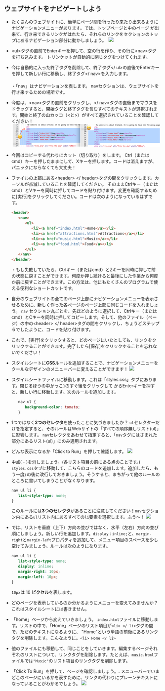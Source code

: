 ## ウェブサイトをナビゲートしよう

- たくさんのウェブサイトに、簡単にページ間を行ったり来たり出来るようにナビゲーションメニューがあります。では、トップページと中のページ が出来て、行き来できるリンクがはれたら、それらのリンクをセクションのトップにあるナビゲーション部分に動かしましょう。　![](assets/egNavLinksAtTop.png)

- &lt;ul&gt;タグの直前でEnterキーを押して、空の行を作り、その行に&lt;nav&gt;タグを打ち込みます。 トリンケットが自動的に閉じタグをつけてくれます。

- 今は自動的に入った終了タグを削除して、終了タグ&lt;/ ul&gt;の直後でEnterキーを押して新しい行に移動し、終了タグ&lt;/ nav&gt;を入力します。
　　　　　　　　　　　　　　　　　　　　　　　　　　　　　　　　　　　　　　　　　　　　　　　　　　　 ・「nav」はナビゲーションを表します。 navセクションは、ウェブサイトを行き来するための場所です。

- 今度は、&lt;nav&gt;タグの直前をクリックし、&lt;/ nav&gt;タグの直後までマウスをドラッグすると、開始タグと終了タグを含むすべてのテキストが選択されます。開始と終了の山カッコ（&lt;と&gt;）がすべて選択されていることを確認してください！
  ![](images/SelectTextYayWhoops.png)

- 今回はコピーする代わりにカット（切り取り）をします。 Ctrl（またはcmd）キーを押したままにして、Xキーを押します。コードは消えますが、パニックにならなくても大丈夫！

- ファイルの上部にある&lt;header&gt; &lt;/ header&gt;タグの間をクリックします。カーソルが点滅していることを確認してください。 そのままCtrlキー（またはcmd）とVキーを同時に押してコードを貼り付けます。変更を確認するために\[実行\]をクリックしてください。コードは次のようになっているはずです。

   ```html
   <header>
      <nav>
         <ul>
            <li><a href="index.html">Home</a></li>
            <li><a href="attractions.html">Attractions</a></li>
            <li><a href="music.html">Music</a></li>
            <li><a href="food.html">Food</a></li>
         </ul>
      </nav>
   </header>
   ```

   ・もし失敗していたら、Ctrlキー（またはcmd）とZキーを同時に押して前の状態に戻すことができます。何度か押し続けると最後にした作業から何度か前に戻すことができます。この方法は、他にもたくさんのプログラムで使える便利なショートカットです。

- 自分のウェブサイトの全てのページ上部にナビゲーションメニューを表示させるために、新しく作った各ページのページ上部に同じコードを入れましょう。 `nav` セクション丸ごとを、先ほどのように選択して、Ctrlキー（またはcmd）とCキーを同時に押してコピーします。そして、他のファイル（ページ）の中の&lt;header&gt; &lt;/ header&gt;タグの間をクリックし、ちょうどステップ６でしたように、コードを貼り付けます。

- これで、\[実行\]をクリックすると、どのページにいたとしても、リンクをクリックすることができます。完了したら\[保存\]をクリックすることを忘れないでください！

- スタイルシートに**CSS**ルールを追加することで、ナビゲーションメニューをクールなデザインのメニューバーに変えることができます！ ![](assets/egCoolMenuBar.png)

- スタイルシートファイルに移動します。これは「styles.css」タブにあります。閉じるほうの中かっこ`}`のすぐ後をクリックして からEnterキーを押すと、新しい行に移動します。次のルールを追加します。
   ```css
      nav ul {
         background-color: tomato;
      }
   ```

- 1つではなく**2つのセレクタ**を使ったことに気づきましたか？ `ul`セレクターだけを指定すると、そのルールはWebサイトの「すべての順序無しリスト\(ul\)」に影響します。 `nav`セレクタをあわせて指定すると、「`nav`タグにはさまれた部分にあるリスト\(ul\)」にのみ適用されます。

- どんな表示になるか「Click to Run」を押して確認します。  ![](assets/egMenuBarFirstStyle.png)

- 中点\(・\)を消しましょう。\(各リスト項目の前にある点のことです。\) `styles.css`タブに移動して、こちらのコードを追加します。追加したら、もう一度`｝`の後に改行しておきましょう。そうすると、まちがって他のルールのところに書いてしまうことがなくなります。

   ```css
   nav ul li {
      list-style-type: none;
   }
   ```

   このルールには**3つのセレクタ**があることに注意してください！`nav`セクション内にある`ul`リスト内にあるすべての`li`要素を選択します。ふう～！ ![](assets/egMenuBarNoBullets.png)

- では、リストを垂直（上下）方向の並びではなく、水平（左右）方向の並び順にしましょう。新しい行を追加します。`display：inline;`と、`margin-right`と`margin-left`プロパティを追加して、メニュー項目のスペースを少し空けてみましょう。ルールは次のようになります。

   ```css
   nav ul li {
      list-style-type: none;
      display: inline;
      margin-right: 10px;
      margin-left: 10px;
   }
   ```

   `10px`は 10 **ピクセル**を表します。

- どのページを表示しているのか分かるようにメニューを変えてみませんか？　これはスタイルシートには書きません。

- 「home」ページから変えていきましょう。 `index.html`ファイルに移動します。リストの中で、「Home」ページのリスト項目が`<li> </ li>`タグの間で、ただのテキストになるように、 "Home"という単語の前後にあるリンクタグを削除します。こんなように。`<li> Home </ li>`

- 他のファイルにも移動して、同じことをしていきます。編集するページそれぞれのリストについて、リンクタグを削除します。たとえば、`music.html`ファイルでは`"Music"`のリスト項目のリンクタグを削除します。


- 「Click To Run」を押して、ページを確認しましょう。. メニューバーでいまどこのページにいるかを表すために、リンクの代わりにプレーンテキストになっていることがわかるでしょう。 ![](assets/egMenuBarOnPage.png)




